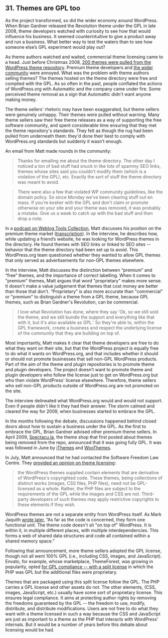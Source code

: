 

## 31. Themes are GPL too

As the project transformed, so did the wider economy around WordPress. When Brian Gardner released the Revolution theme under the GPL in late 2008, theme developers watched with curiosity to see how that would influence his business. It seemed counterintuitive to give a product away and run a business. What better way to test the waters than to see how someone else’s GPL experiment would play out? 

As theme authors watched and waited, commercial theme licensing came to a head. Just before Christmas 2008, [200 themes were pulled from the WordPress theme repository](https://web.archive.org/web/20090212220653/http://spectacu.la/wordpressorg-pull-200-gpl-themes). Premium theme developers and [the wider community](https://web.archive.org/web/20090315162659/http://www.jeffro2pt0.com/why-were-200-wordpress-themes-removed) were annoyed. What was the problem with theme authors selling themes? The themes hosted on the theme directory were free and complied with the GPL. As so often in the past, people conflated the actions of WordPress.org with Automattic and the company came under fire. Some perceived theme removal as a sign that Automattic didn't want anyone making money. 

The theme sellers' rhetoric may have been exaggerated, but theme sellers were genuinely unhappy. Their themes were pulled without warning. Many theme sellers saw their free theme releases as a way of supporting the free software community, and spent considerable time ensuring that they met the theme repository's standards. They felt as though the rug had been pulled from underneath them: they'd done their best to comply with WordPress.org standards but suddenly it wasn’t enough. 

An email from Matt made rounds in the community: 

> Thanks for emailing me about the theme directory. The other day I noticed a ton of bad stuff had snuck in like lots of spammy SEO links, themes whose sites said you couldn't modify them (which is a violation of the GPL), etc. Exactly the sort of stuff the theme directory was meant to avoid.

> There were also a few that violated WP community guidelines, like the domain policy. So since Monday we've been clearing stuff out en mass. If you're kosher with the GPL and don't claim or promote otherwise on your site and your theme was removed, it was probably a mistake. Give us a week to catch up with the bad stuff and then drop a note.

In a [podcast on Weblog Tools Collection](http://weblogtoolscollection.com/archives/2008/12/19/2hr-interview-with-matt-mullenweg/), Matt discusses his position on the premium theme market ([transcription](http://www.wpsnippets.com/2008/12/transcript-of-wordpress-weeklys-interview-with-matt-mullenweg-december-2008-part-1/)). In the interview, he describes how, while updating a friend’s website, he was looking for WordPress themes in the directory. He found themes with SEO links or linked to SEO sites -- behavior that the theme directory had been set up to avoid. This WordPress.org team questioned whether they wanted to allow GPL themes that only served as advertisements for non-GPL themes elsewhere.

In the interview, Matt discusses the distinction between “premium” and “free” themes, and the importance of correct labelling. When it comes to "premium" themes, Matt argues that word "proprietary" makes more sense. It doesn't make a value judgement that themes that cost money are better than those that don't. “Proprietary” is also more accurate than "commercial" or "premium" to distinguish a theme from a GPL theme, because GPL themes, such as Brian Gardner's Revolution, can be commercial.

> I love what Revolution has done, where they say 'Ok, so we still sold the theme, and we still bundle the support and everything like that with it, but it's also available as GPL.' So they're able to, within the GPL framework, create a business and respect the underlying license of the community that they are building on top of.

Most importantly, Matt makes it clear that theme developers are free to do what they want on their site, but that the WordPress project is equally free to do what it wants on WordPress.org, and that includes whether it should or should not promote businesses that sell non-GPL WordPress products. Part of the aim of the theme and plugin repositories is to promote theme and plugin developers. The project doesn’t want to promote theme and plugin developers who follow the license just to get on WordPress.org but who then violate WordPress' license elsewhere. Therefore, theme sellers who sell non-GPL products outside of WordPress.org are not promoted on the site.

The interview delineated what WordPress.org would and would not support. Even if people didn't like it they had their answer. The storm calmed and cleared the way for 2009, when businesses started to embrace the GPL.

In the months following the debate, discussions happened behind closed doors about how to sustain a business under the GPL. As the first to embrace the GPL, Brian Gardner advised other premium theme sellers. In April 2009, [Spectacu.la](https://web.archive.org/web/20090619172730/http://spectacu.la/were-going-100-gpl/), the theme shop that first posted about themes being removed from the repo, announced that it was going fully GPL. It was was followed in June by [iThemes](http://ithemes.com/2009/06/11/ithemes-is-going-gpl/) and [WooThemes](https://web.archive.org/web/20100309084201/http://www.woothemes.com/2009/06/woothemes-gpled). 

In July, Matt announced that he had contacted the Software Freedom Law Centre. They [provided an opinion on theme licensing](http://wordpress.org/news/2009/07/themes-are-gpl-too/): 

> the WordPress themes supplied contain elements that are derivative of WordPress's copyrighted code. These themes, being collections of distinct works (images, CSS files, PHP files), need not be GPL-licensed as a whole. Rather, the PHP files are subject to the requirements of the GPL while the images and CSS are not. Third-party developers of such themes may apply restrictive copyrights to these elements if they wish.

WordPress themes are not a separate entity from WordPress itself. As Mark Jaquith [wrote later](http://markjaquith.wordpress.com/2010/07/17/why-wordpress-themes-are-derivative-of-wordpress/), “As far as the code is concerned, they form one functional unit. The theme code doesn't sit "on top of" WordPress. It is within it, in multiple different places, with multiple interdependencies. This forms a web of shared data structures and code all contained within a shared memory space.”

Following that announcement, more theme sellers adopted the GPL license, though not all went 100% GPL (i.e., including CSS, images, and JavaScript). Envato, for example, whose marketplace, ThemeForest, was growing in popularity, opted [for GPL compliance -- with a split license](https://web.archive.org/web/20090819130204/http://blog.themeforest.net/site-news/important-change-to-wordpress-license-takes-effect-today-please-read) in which the PHP was GPL but the additional files were proprietary. 

Themes that are packaged using this split license follow the GPL. The PHP carries a GPL license and other assets do not. The other elements, (CSS, images, JavaScript, etc.) usually have some sort of proprietary license. This ensures legal compliance. It aims at protecting author rights by removing the freedoms guaranteed by the GPL -- the freedom to use, modify, distribute, and distribute modifications. Users are not free to do what they want with a theme licensed in such a way because the CSS and JavaScript are just as important to a theme as the PHP that interacts with WordPress’ internals. But it would be a number of years before this debate about licensing would be had.
